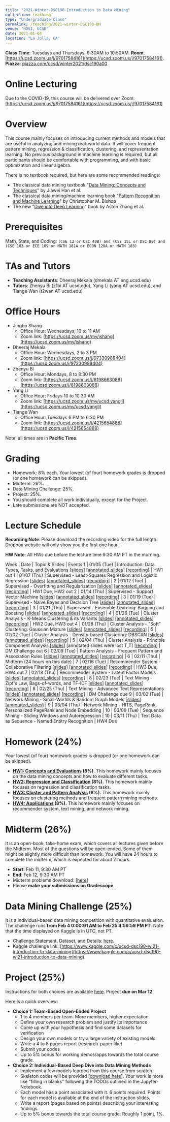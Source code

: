```yaml
---
title: "2021-Winter-DSC190-Introduction to Data Mining"
collection: teaching
type: "Undergraduate Class"
permalink: /teaching/2021-winter-DSC190-DM
venue: "HDSI, UCSD"
date: 2021-01-04
location: "La Jolla, CA"
---
```


**Class Time**: Tuesdays and Thursdays, 9:30AM to 10:50AM.  **Room**: [https://ucsd.zoom.us/j/97017584161](https://ucsd.zoom.us/j/97017584161).  **Piazza**: [piazza.com/ucsd/winter2021/dsc190a00](https://piazza.com/ucsd/winter2021/dsc190a00)


Online Lecturing
======

Due to the COVID-19, this course will be delivered over Zoom: [https://ucsd.zoom.us/j/97017584161](https://ucsd.zoom.us/j/97017584161)

Overview
======

This course mainly focuses on introducing current methods and models that are useful in analyzing and mining real-world data. It will cover frequent pattern mining, regression & classification, clustering, and representation learning. No previous background in machine learning is required, but all participants should be comfortable with programming, and with basic optimization and linear algebra. 

There is no textbook required, but here are some recommended readings:
- The classical data mining textbook "[Data Mining: Concepts and Techniques](https://books.google.com/books/about/Data_Mining_Concepts_and_Techniques.html?id=pQws07tdpjoC&source=kp_book_description)" by Jiawei Han et al.
- The classical data mining/machine learning book "[Pattern Recognition and Machine Learning](https://books.google.com/books/about/Pattern_Recognition_and_Machine_Learning.html?id=HL4HrgEACAAJ&source=kp_book_description)" by Christopher M. Bishop
- The new "[Dive into Deep Learning](https://d2l.ai/)" book by Aston Zhang et al.


Prerequisites
======

Math, Stats, and Coding: `(CSE 12 or DSC 40B) and (CSE 15L or DSC 80) and (CSE 103 or ECE 109 or MATH 181A or ECON 120A or MATH 183)`

TAs and Tutors
======

- **Teaching Assistants**: Dheeraj Mekala (dmekala AT eng.ucsd.edu)
- **Tutors**: Zhenyu Bi (z1bi AT ucsd.edu), Yang Li (yang AT ucsd.edu), and Tiange Wan (t2wan AT ucsd.edu)

Office Hours
======

- Jingbo Shang
    - Office Hour: Wednesdays, 10 to 11 AM
    - Zoom link: [https://ucsd.zoom.us/my/jshang](https://ucsd.zoom.us/my/jshang)
- Dheeraj Mekala
    - Office Hour: Wednesdays, 2 to 3 PM
    - Zoom link: [https://ucsd.zoom.us/j/97330988404](https://ucsd.zoom.us/j/97330988404)
- Zhenyu Bi
    - Office Hour: Mondays, 8 to 8:30 PM
    - Zoom link: [https://ucsd.zoom.us/j/6198663088](https://ucsd.zoom.us/j/6198663088)
- Yang Li
    - Office Hour: Fridays 10 to 10:30 AM
    - Zoom link: [https://ucsd.zoom.us/my/ucsd.yangli](https://ucsd.zoom.us/my/ucsd.yangli)
- Tiange Wan
    - Office Hour: Tuesdays 6 PM to 6:30 PM
    - Zoom link: [https://ucsd.zoom.us/j/4215654888](https://ucsd.zoom.us/j/4215654888)

Note: all times are in **Pacific Time**.

Grading
======

- Homework: 8% each. Your lowest (of four) homework grades is dropped (or one homework can be skipped).
- Midterm: 26%.
- Data Mining Challenge: 25%.
- Project: 25%.
- You should complete all work individually, except for the Project.
- Late submissions are NOT accepted.

Lecture Schedule
======

**Recording Note**: Please download the recording video for the full length. Dropbox website will only show you the first one hour.

**HW Note**: All HWs due before the lecture time 9:30 AM PT in the morning. 

Week | Date        | Topic & Slides                                                  | Events
1    | 01/05 (Tue) | Introduction: Data Types, Tasks, and Evaluations [[slides](https://www.dropbox.com/s/58ct0xenik20ele/lecture0_intro.pdf?dl=0)] [[annotated_slides](https://www.dropbox.com/s/zo7m6af79jhe6k5/annotated%20-%20lecture0_intro.pdf?dl=0)] [[recording](https://www.dropbox.com/sh/jfht3hhn7d37izo/AADtYp6qxXY8ub0rpgQDb4vfa?dl=0)] | HW1 out
1    | 01/07 (Thu) | Supervised - Least-Squares Regression and Logistic Regression [[slides](https://www.dropbox.com/s/de4bj6szj9wrbxd/lecture1_least_square_and_logistic.pdf?dl=0)] [[annotated_slides](https://www.dropbox.com/s/km3j2cn9ikpjwb5/annotated_lecture1_least_square_and_logistic.pdf?dl=0)] [[recording](https://www.dropbox.com/sh/8zkwye9lhjh8tle/AABT67s4DycyLoMZNirdy2Tpa?dl=0)] |
2    | 01/12 (Tue) | Supervised - Overfitting and Regularization [[slides](https://www.dropbox.com/s/augw50i1vfxrzj1/lecture2_overfitting.pdf?dl=0)] [[annotated_slides](https://www.dropbox.com/s/1py5ikbohv3qxd7/annotated_lecture2_overfitting.pdf?dl=0)] [[recording](https://www.dropbox.com/sh/zcdfnd44uzvz2vc/AAB6eEp_6BVL1aylBSTqy6SKa?dl=0)] | HW1 Due, HW2 out
2    | 01/14 (Thu) | Supervised - Support Vector Machine [[slides](https://www.dropbox.com/s/f3vipaqgggbyvhh/lecture3_svm.pdf?dl=0)] [[annotated_slides](https://www.dropbox.com/s/lho5wnskgly6ek9/annotated_lecture3_svm.pdf?dl=0)] [[recording](https://www.dropbox.com/sh/budgeo163ba9vjh/AACpHNIOBTMfShyldlXoA_B2a?dl=0)] |
3    | 01/19 (Tue) | Supervised - Naive Bayes and Decision Tree [[slides](https://www.dropbox.com/s/imofx8p89ilgtzl/lecture4_nb_and_dt.pdf?dl=0)] [[annotated_slides](https://www.dropbox.com/s/6ngtzlsk5oh67ch/annotated_lecture4_nb_and_dt.pdf?dl=0)] [[recording](https://www.dropbox.com/sh/xtxsgfrqdbv392l/AAA2NbvHzwoXvEbwij0CZnwva?dl=0)] |
3    | 01/21 (Thu) | Supervised - Ensemble Learning: Bagging and Boosting [[slides](https://www.dropbox.com/s/vhlswvpsdp1u62p/lecture5_ensemble.pdf?dl=0)] [[annotated_slides](https://www.dropbox.com/s/nb3c6pw7qsttnht/annotated_lecture5_ensemble.pdf?dl=0)] [[recording](https://www.dropbox.com/sh/sj3ar5nsqbkpg5j/AAC59IyotRmTZmtGFEcVRTuva?dl=0)] | 
4    | 01/26 (Tue) | Cluster Analysis - K-Means Clustering & its Variants [[slides](https://www.dropbox.com/s/eaboc2wqsamw9fb/lecture6_kmeans.pdf?dl=0)] [[annotated_slides](https://www.dropbox.com/s/6h0moc66ulng3vg/annotated_lecture6_kmeans.pdf?dl=0)] [[recording](https://www.dropbox.com/sh/edtvor5nev3p8ue/AAAgltG0rUPc8EvokxZtkHwxa?dl=0)] | HW2 Due, HW3 out
4    | 01/28 (Thu) | Cluster Analysis - "Soft" Clustering: Gaussian Mixture [[slides](https://www.dropbox.com/s/t6cdu3gnqtr9e33/lecture7_gaussin_mixture.pdf?dl=0)] [[annotated_slides](https://www.dropbox.com/s/60efrqpilglvn0o/annotated_lecture7_gaussin_mixture.pdf?dl=0)] [[recording](https://www.dropbox.com/sh/ukl2ye06mkj5hle/AAAnB9E0kzHY9p0mwgnpRFUHa?dl=0)] |
5    | 02/02 (Tue) | Cluster Analysis - Density-based Clustering: DBSCAN [[slides](https://www.dropbox.com/s/tgduwvacu1duwsi/lecture8_dbscan.pdf?dl=0)] [[annotated_slides](https://www.dropbox.com/s/mlw3rrocl7yf5za/annotated_lecture8_dbscan.pdf?dl=0)] [[recording](https://www.dropbox.com/sh/dkz81weqpqs6wft/AAD-heDF1kfJJhH6BOBH4R83a?dl=0)] |
5    | 02/04 (Thu) | Cluster Analysis - Principle Component Analysis [[slides](https://www.dropbox.com/s/en1mtdkzapn4a6w/lecture9_pca.pdf?dl=0)] [annotated slides were lost T_T] [[recording](https://www.dropbox.com/sh/zzloaniim52s70p/AACHJorPp8q9NwkkFJ5B8zIha?dl=0)] | DM Challenge out
6    | 02/09 (Tue) | Pattern Analysis - Frequent Pattern and Association Rules [[slides](https://www.dropbox.com/s/yd61qb4i98x3nlw/lecture10_pattern_analysis.pdf?dl=0)] [[annotated_slides](https://www.dropbox.com/s/wwmvzynwqxzoez4/annotated_lecture10_pattern_analysis.pdf?dl=0)] [[recording](https://www.dropbox.com/sh/hd12k1uqybb5uq7/AAAGWsTvJHEI0jVd5zJsnPACa?dl=0)] |
6    | 02/11 (Thu) | Midterm (24 hours on this date) |
7    | 02/16 (Tue) | Recommender System - Collaborative Filtering [[slides](https://www.dropbox.com/s/8cad8yammzcs0wv/lecture11_cf.pdf?dl=0)] [[annotated_slides](https://www.dropbox.com/s/zbs6nf3e0q200wz/annotated_lecture11_cf.pdf?dl=0)] [[recording](https://www.dropbox.com/sh/ies979whm0oalxb/AACf37LBu1GtksHmh7p99UASa?dl=0)] | HW3 Due, HW4 out
7    | 02/18 (Thu) | Recommender System - Latent Factor Models [[slides](https://www.dropbox.com/s/unu6kq65cjd3xil/lecture12_mf.pdf?dl=0)] [[annotated_slides](https://www.dropbox.com/s/lp26zclr30ldt9x/annotated_lecture12_mf.pdf?dl=0)] [[recording](https://www.dropbox.com/sh/qf54tp9pemsedv1/AABdaL_HZuovltvBOFdnFAgMa?dl=0)] |
8    | 02/23 (Tue) | Text Mining - Zipf's Law, Bags-of-words, and TF-IDF [[slides](https://www.dropbox.com/s/d5jzijjhl7ca53a/lecture13_text_basics.pdf?dl=0)] [[annotated_slides](https://www.dropbox.com/s/d9mrne4ujfmkvjk/annotated_lecture13_text_basics.pdf?dl=0)] [[recording](https://www.dropbox.com/sh/aicqoflnzia9wf5/AABChzcGEDqssZefBdXMccj9a?dl=0)] |
8    | 02/25 (Thu) | Text Mining - Advanced Text Representations [[slides](https://www.dropbox.com/s/coan037bthgis0h/lecture14_text_advanced.pdf?dl=0)] [[annotated_slides](https://www.dropbox.com/s/1naeqogwf9ag061/annotated_lecture14_text_advanced.pdf?dl=0)] [[recording](https://www.dropbox.com/sh/n7ome91id2edsch/AAB1tow8pRwjrSfo6dKZRS6Pa?dl=0)] | DM Challenge due
9    | 03/02 (Tue) | Network Mining - Small-Worlds & Random Graph Models [[slides](https://www.dropbox.com/s/nu4f5qcqkcvjaex/lecture15_DM_challenge_and_graph_basics.pdf?dl=0)] [[annotated_slides](https://www.dropbox.com/s/jwwyp4hpck32vxe/annotated_lecture15_DM_challenge_and_graph_basics.pdf?dl=0)] | 
9    | 03/04 (Thu) | Network Mining - HITS, PageRank, Personalized PageRank and Node Embedding |
10   | 03/09 (Tue) | Sequence Mining - Sliding Windows and Autoregression |
10   | 03/11 (Thu) | Text Data as Sequence - Named Entitry Recognition | HW4 Due

Homework (24%)
======

Your lowest (of four) homework grades is dropped (or one homework can be skipped).

- **[HW1: Concepts and Evaluations](https://www.dropbox.com/s/uq99nnn4v5so8dm/DSC190_WI21_HW1.pdf?dl=0) (8%).** This homework mainly focuses on the data mining concepts and how to evaluate different tasks.
- **[HW2: Regression and Classification](https://www.dropbox.com/sh/e8uko7zfti5woz7/AABMZQB4s2pjUuVizzOxTHEAa?dl=0) (8%).** This homework mainly focuses on regression and classification tasks.
- **[HW3: Cluster and Pattern Analysis](https://www.dropbox.com/sh/zvqdq9ctgm25qbg/AADafFAWtm_qULT2AoN15u3ca?dl=0) (8%).** This homework mainly focuses on clustering methods and frequent pattern mining methods.
- **[HW4: Applications](https://www.dropbox.com/sh/ki5nugulba4hxhy/AAABSk6QuUbsG70ax48Bd_Ksa?dl=0) (8%).** This homework mainly focuses on recommender system, text mining, and network mining.

Midterm (26%)
======

It is an open-book, take-home exam, which covers all lectures given before the Midterm. Most of the questions will be open-ended. Some of them might be slightly more difficult than homework. You will have 24 hours to complete the midterm, which is expected for about 2 hours.

- **Start**: Feb 11, 9:30 AM PT
- **End**: Feb 12, 9:30 AM PT
- Midterm problems download: [[here](https://www.dropbox.com/s/ivjj8ewlijibxyg/DSC190_Midterm_WI21.pdf?dl=0)]
- Please **make your submissions on Gradescope**.

Data Mining Challenge (25%)
======

It is a individual-based data mining competition with quantitative evaluation. The challenge runs **from Feb 4 0:00:01 AM to Feb 25 4:59:59 PM PT**. Note that the time displayed on Kaggle is in UTC, not PT.

- Challenge Statement, Dataset, and Details: [here](https://www.dropbox.com/s/uqwkoejffao49bk/DSC%20190_%20Intro%20to%20Data%20Mining%20%E2%80%93%20Data%20Mining%20Challenge.pdf?dl=0).
- Kaggle challenge link: [https://www.kaggle.com/c/ucsd-dsc190-wi21-introduction-to-data-mining](https://www.kaggle.com/c/ucsd-dsc190-wi21-introduction-to-data-mining).

Project (25%)
======

Instructions for both choices are available [here](https://www.dropbox.com/s/uzk1wxnz2ju77r9/Project%20Instructions.pdf?dl=0). Project **due on Mar 12**.

Here is a quick overview:
- **Choice 1: Team-Based Open-Ended Project**
    - 1 to 4 members per team. More members, higher expectation.
    - Define your own research problem and justify its importance
    - Come up with your hypothesis and find some datasets for verification
    - Design your own models or try a large variety of existing models
    - Write a 4 to 8 pages report (research-paper like)
    - Submit your codes
    - Up to 5% bonus for working demos/apps towards the total course grade.
- **Choice 2: Individual-Based Deep Dive into Data Mining Methods**
    - Implement a few models learned from this course from scratch.
    - Skeleton codes will be provided [[download here](https://www.dropbox.com/sh/ivgbbcl4njwfteu/AAASmXLoZ5PctDNK1_JLduasa?dl=0)]. Your work is more like "filling in blanks" following the TODOs outlined in the Jupyter-Notebook.
    - Each model has a point associated with it. 6 points required. Points for each model is available at the end of the instruction slides.
    - Write a report (pages based on points) describing your interesting findings.
    - Up to 5% bonus towards the total course grade. Roughly 1 point, 1%.
